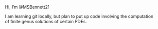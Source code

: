 Hi, I’m @MSBennett21

I am learning git locally, but plan to put up code involving the computation of finite genus solutions of certain PDEs.

